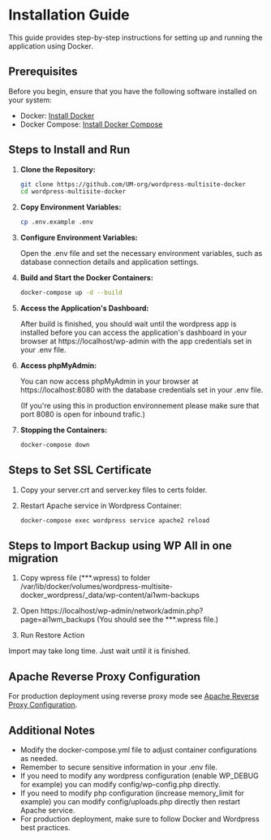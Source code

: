 # Installation Guide

This guide provides step-by-step instructions for setting up and running the application using Docker.

## Prerequisites

Before you begin, ensure that you have the following software installed on your system:

- Docker: [Install Docker](https://docs.docker.com/get-docker/)
- Docker Compose: [Install Docker Compose](https://docs.docker.com/compose/install/)

## Steps to Install and Run

1. **Clone the Repository:**

   ```bash
   git clone https://github.com/UM-org/wordpress-multisite-docker
   cd wordpress-multisite-docker
   ```

2. **Copy Environment Variables:**
   
   ```bash
   cp .env.example .env
   ```

3. **Configure Environment Variables:**
   
   Open the .env file and set the necessary environment variables, such as database connection details and application settings.

4. **Build and Start the Docker Containers:**
   
   ```bash
   docker-compose up -d --build
   ```

5. **Access the Application's Dashboard:**
   
   After build is finished, you should wait until the wordpress app is installed before you can access the application's dashboard in your browser at https://localhost/wp-admin with the app credentials set in your .env file.

6. **Access phpMyAdmin:**
   
   You can now access phpMyAdmin in your browser at https://localhost:8080 with the database credentials set in your .env file.

   (If you're using this in production environnement please make sure that port 8080 is open for inbound trafic.)  

7. **Stopping the Containers:**
   
   ```bash
   docker-compose down
   ```

## Steps to Set SSL Certificate

1. Copy your server.crt and server.key files to certs folder.

2. Restart Apache service in Wordpress Container:
   
    ```bash
   docker-compose exec wordpress service apache2 reload 
   ```

## Steps to Import Backup using WP All in one migration

1. Copy wpress file (***.wpress) to folder /var/lib/docker/volumes/wordpress-multisite-docker_wordpress/_data/wp-content/ai1wm-backups

2. Open https://localhost/wp-admin/network/admin.php?page=ai1wm_backups (You should see the ***.wpress file.)

3. Run Restore Action

Import may take long time. Just wait until it is finished.

## Apache Reverse Proxy Configuration

For production deployment using reverse proxy mode see [Apache Reverse Proxy Configuration](ApacheReverseProxy.md).

## Additional Notes

- Modify the docker-compose.yml file to adjust container configurations as needed.
- Remember to secure sensitive information in your .env file.
- If you need to modify any wordpress configuration (enable WP_DEBUG for example) you can modify config/wp-config.php directly.
- If you need to modify php configuration (increase memory_limit for example) you can modify config/uploads.php directly then restart Apache service.
- For production deployment, make sure to follow Docker and Wordpress best practices.